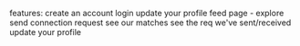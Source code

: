 features:
create an account
login
update your profile
feed page - explore 
send connection request
see our matches
see the req we've sent/received
update your profile